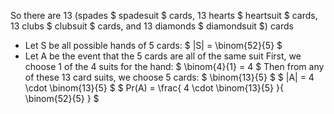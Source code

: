 So there are 13 (spades $ spadesuit $ cards, 13 hearts $ heartsuit $ cards, 13 clubs $ clubsuit $ cards, and 13 diamonds $ diamondsuit $) cards

<ul>
<li> Let S be all possible hands of 5 cards: $ |S| = \binom{52}{5} $
<li> Let A be the event that the 5 cards are all of the same suit 
First, we choose 1 of the 4 suits for the hand: $ \binom{4}{1} = 4 $ 
Then from any of these 13 card suits, we choose 5 cards: $ \binom{13}{5} $ 
$ |A| = 4 \cdot \binom{13}{5} $
$ Pr(A) = \frac{ 4 \cdot \binom{13}{5} }{ \binom{52}{5} } $
</ul>
